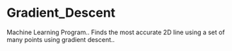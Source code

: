 # Gradient_Descent
Machine Learning Program.. Finds the most accurate 2D line using a set of many points using gradient descent..
